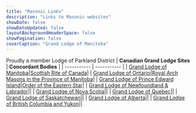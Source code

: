 ```yaml
---
title: "Masonic Links"
description: "Links to Masonic websites"
showDate: false
showDateUpdated: false
layoutBackgroundHeaderSpace: false
showPagination: false
coverCaption: "Grand Lodge of Manitoba"
---
```

Proudly a member Lodge of Parkland District
| **Canadian Grand Lodge Sites** | **Concordant Bodies** |
| ----------- | ----------- |
| [Grand Lodge of Manitoba](https://www.glmb.ca/)|[Scottish Rite of Canada](https://scottishritecanada.ca/)|
| [Grand Lodge of Ontario](https://ontariomasons.ca)|[Royal Arch Masons in the Province of Manitoba](https://royalarchmanitoba.ca/)|
| [Grand Lodge of Prince Edward Island](http://www.freemasonry.pe.ca)|[Order of the Eastern Star](https://oesmanitoba.ca/)|
| [Grand Lodge of Newfoundland & Labrador](http://www.glnl.ca)||
| [Grand Lodge of Nova Scotia](http://www.grandlodgens.org)||
| [Grand Lodge of Quebec](http://www.glquebec.org/)||
| [Grand Lodge of Saskatchewan](http://www.saskmasons.ca/)||
| [Grand Lodge of Alberta](http://www.freemasons.ab.ca/)||
| [Grand Lodge of British Columbia and Yukon](http://freemasonry.bcy.ca/)||